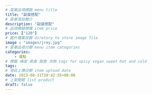 ```yaml
---
# 菜單品項標題 menu title 
title: "副餐搭配"
# 菜單項目簡介 
description: "副餐搭配"
# 品項價錢標價 item price 
price: ["120"]
# 圖片檔案目錄 diretory to store image file
image : "images/jrey.jpg"
# 菜單品項分類 menu item categories 
categories: 
    - 餐點
# 標籤 辣度 素食 甜食 冷熱 tags for spicy vegan sweet hot and cold 
tags: 
# 項目上傳日期 item upload date 
date: 2023-08-31T20:42:55+08:00
# 上架開關 list product 
draft: false
---
```

